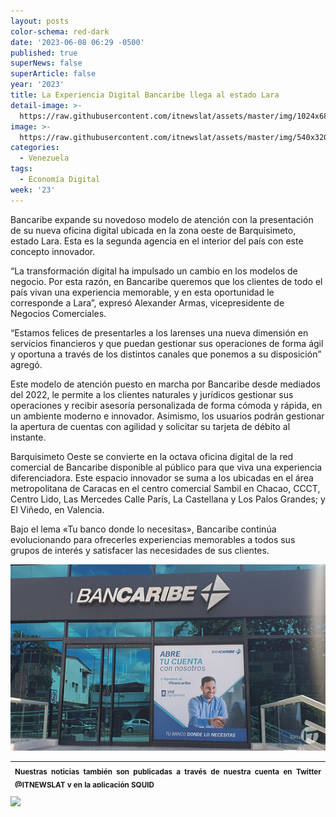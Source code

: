 ```yaml
---
layout: posts
color-schema: red-dark
date: '2023-06-08 06:29 -0500'
published: true
superNews: false
superArticle: false
year: '2023'
title: La Experiencia Digital Bancaribe llega al estado Lara
detail-image: >-
  https://raw.githubusercontent.com/itnewslat/assets/master/img/1024x680/sucursalBancaribe-g.jpg
image: >-
  https://raw.githubusercontent.com/itnewslat/assets/master/img/540x320/sucursalBancaribe-p.jpg
categories:
  - Venezuela
tags:
  - Economía Digital
week: '23'
---
```

Bancaribe expande su novedoso modelo de atención con la presentación de su nueva oficina digital ubicada en la zona oeste de Barquisimeto, estado Lara. Esta es la segunda agencia en el interior del país con este concepto innovador.

“La transformación digital ha impulsado un cambio en los modelos de negocio. Por esta razón, en Bancaribe queremos que los clientes de todo el país vivan una experiencia memorable, y en esta oportunidad le corresponde a Lara”, expresó Alexander Armas, vicepresidente de Negocios Comerciales.

“Estamos felices de presentarles a los larenses una nueva dimensión en servicios financieros y que puedan gestionar sus operaciones de forma ágil y oportuna a través de los distintos canales que ponemos a su disposición” agregó.

Este modelo de atención puesto en marcha por Bancaribe desde mediados del 2022, le permite a los clientes naturales y jurídicos gestionar sus operaciones y recibir asesoría personalizada de forma cómoda y rápida, en un ambiente moderno e innovador. Asimismo, los usuarios podrán gestionar la apertura de cuentas con agilidad y solicitar su tarjeta de débito al instante.

Barquisimeto Oeste se convierte en la octava oficina digital de la red comercial de Bancaribe disponible al público para que viva una experiencia diferenciadora. Este espacio innovador se suma a los ubicadas en el área metropolitana de Caracas en el centro comercial Sambil en Chacao, CCCT, Centro Lido, Las Mercedes Calle París, La Castellana y Los Palos Grandes; y El Viñedo, en Valencia.

Bajo el lema «Tu banco donde lo necesitas», Bancaribe continúa evolucionando para ofrecerles experiencias memorables a todos sus grupos de interés y satisfacer las necesidades de sus clientes.

![](https://raw.githubusercontent.com/itnewslat/assets/master/img/540x320/sucursalBancaribe-p.jpg)

<table style="height: 42px;" width="569">
<tbody>
<tr>
<td style="text-align: justify;"><sub><strong>Nuestras noticias también son publicadas a través de nuestra cuenta en Twitter <a href="https://twitter.com/itnewslat?lang=es">@ITNEWSLAT</a> y en la aplicación <a href="https://squidapp.co/en/">SQUID</a></strong></sub></td>
</tr>
</tbody>
</table>
<img src="https://tracker.metricool.com/c3po.jpg?hash=56f88a41e39ab42c063cc51676587a04"/>
